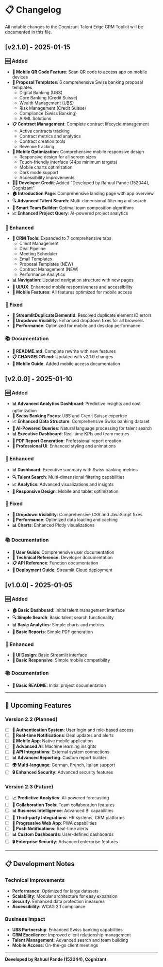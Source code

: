 # 📋 Changelog

All notable changes to the Cognizant Talent Edge CRM Toolkit will be documented in this file.

## [v2.1.0] - 2025-01-15

### 🆕 Added
- **📱 Mobile QR Code Feature**: Scan QR code to access app on mobile devices
- **📄 Proposal Templates**: 6 comprehensive Swiss banking proposal templates
  - Digital Banking (UBS)
  - Core Banking (Credit Suisse)
  - Wealth Management (UBS)
  - Risk Management (Credit Suisse)
  - Compliance (Swiss Banking)
  - AI/ML Solutions
- **📋 Contract Management**: Complete contract lifecycle management
  - Active contracts tracking
  - Contract metrics and analytics
  - Contract creation tools
  - Revenue tracking
- **📱 Mobile Optimization**: Comprehensive mobile responsive design
  - Responsive design for all screen sizes
  - Touch-friendly interface (44px minimum targets)
  - Mobile charts optimization
  - Dark mode support
  - Accessibility improvements
- **👨‍💻 Developer Credit**: Added "Developed by Rahuul Pande (152044), Cognizant"
- **🏠 Introduction Page**: Comprehensive landing page with app overview
- **🔍 Advanced Talent Search**: Multi-dimensional filtering and search
- **👥 Smart Team Builder**: Optimal team composition algorithms
- **📈 Enhanced Project Query**: AI-powered project analytics

### 🔧 Enhanced
- **💼 CRM Tools**: Expanded to 7 comprehensive tabs
  - Client Management
  - Deal Pipeline
  - Meeting Scheduler
  - Email Templates
  - Proposal Templates (NEW)
  - Contract Management (NEW)
  - Performance Analytics
- **📊 Navigation**: Updated navigation structure with new pages
- **🎨 UI/UX**: Enhanced mobile responsiveness and accessibility
- **📱 Mobile Features**: All features optimized for mobile access

### 🐛 Fixed
- **🔧 StreamlitDuplicateElementId**: Resolved duplicate element ID errors
- **📱 Dropdown Visibility**: Enhanced dropdown fixes for all browsers
- **🎯 Performance**: Optimized for mobile and desktop performance

### 📚 Documentation
- **📖 README.md**: Complete rewrite with new features
- **📋 CHANGELOG.md**: Updated with v2.1.0 changes
- **📱 Mobile Guide**: Added mobile access documentation

## [v2.0.0] - 2025-01-10

### 🆕 Added
- **📊 Advanced Analytics Dashboard**: Predictive insights and cost optimization
- **🏦 Swiss Banking Focus**: UBS and Credit Suisse expertise
- **📈 Enhanced Data Structure**: Comprehensive Swiss banking dataset
- **🤖 AI-Powered Queries**: Natural language processing for talent search
- **📊 Executive Dashboard**: Real-time KPIs and team metrics
- **📄 PDF Report Generation**: Professional report creation
- **🎨 Professional UI**: Enhanced styling and animations

### 🔧 Enhanced
- **📊 Dashboard**: Executive summary with Swiss banking metrics
- **🔍 Talent Search**: Multi-dimensional filtering capabilities
- **📈 Analytics**: Advanced visualizations and insights
- **📱 Responsive Design**: Mobile and tablet optimization

### 🐛 Fixed
- **📱 Dropdown Visibility**: Comprehensive CSS and JavaScript fixes
- **🎯 Performance**: Optimized data loading and caching
- **📊 Charts**: Enhanced Plotly visualizations

### 📚 Documentation
- **📖 User Guide**: Comprehensive user documentation
- **🔧 Technical Reference**: Developer documentation
- **📋 API Reference**: Function documentation
- **🚀 Deployment Guide**: Streamlit Cloud deployment

## [v1.0.0] - 2025-01-05

### 🆕 Added
- **🏠 Basic Dashboard**: Initial talent management interface
- **🔍 Simple Search**: Basic talent search functionality
- **📊 Basic Analytics**: Simple charts and metrics
- **📄 Basic Reports**: Simple PDF generation

### 🔧 Enhanced
- **🎨 UI Design**: Basic Streamlit interface
- **📱 Basic Responsive**: Simple mobile compatibility

### 📚 Documentation
- **📖 Basic README**: Initial project documentation

---

## 🚀 Upcoming Features

### Version 2.2 (Planned)
- [ ] **🔐 Authentication System**: User login and role-based access
- [ ] **🔔 Real-time Notifications**: Deal updates and alerts
- [ ] **📱 Mobile App**: Native mobile application
- [ ] **🤖 Advanced AI**: Machine learning insights
- [ ] **🔗 API Integrations**: External system connections
- [ ] **📊 Advanced Reporting**: Custom report builder
- [ ] **🌍 Multi-language**: German, French, Italian support
- [ ] **🔒 Enhanced Security**: Advanced security features

### Version 2.3 (Future)
- [ ] **📈 Predictive Analytics**: AI-powered forecasting
- [ ] **🤝 Collaboration Tools**: Team collaboration features
- [ ] **📊 Business Intelligence**: Advanced BI capabilities
- [ ] **🔗 Third-party Integrations**: HR systems, CRM platforms
- [ ] **📱 Progressive Web App**: PWA capabilities
- [ ] **🔔 Push Notifications**: Real-time alerts
- [ ] **📊 Custom Dashboards**: User-defined dashboards
- [ ] **🔒 Enterprise Security**: Advanced enterprise features

---

## 📋 Development Notes

### Technical Improvements
- **Performance**: Optimized for large datasets
- **Scalability**: Modular architecture for easy expansion
- **Security**: Enhanced data protection measures
- **Accessibility**: WCAG 2.1 compliance

### Business Impact
- **UBS Partnership**: Enhanced Swiss banking capabilities
- **CRM Excellence**: Improved client relationship management
- **Talent Management**: Advanced search and team building
- **Mobile Access**: On-the-go client meetings

---

**Developed by Rahuul Pande (152044), Cognizant** 